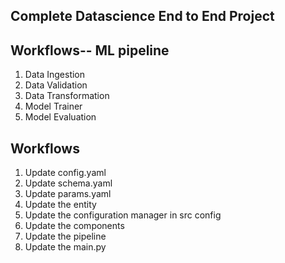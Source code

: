## Complete Datascience End to End Project

## Workflows-- ML pipeline

1. Data Ingestion
2. Data Validation
2. Data Transformation
3. Model Trainer
4. Model Evaluation


## Workflows

1. Update config.yaml
2. Update schema.yaml
3. Update params.yaml
4. Update the entity
5. Update the configuration manager in src config
6. Update the components
7. Update the pipeline 
8. Update the main.py